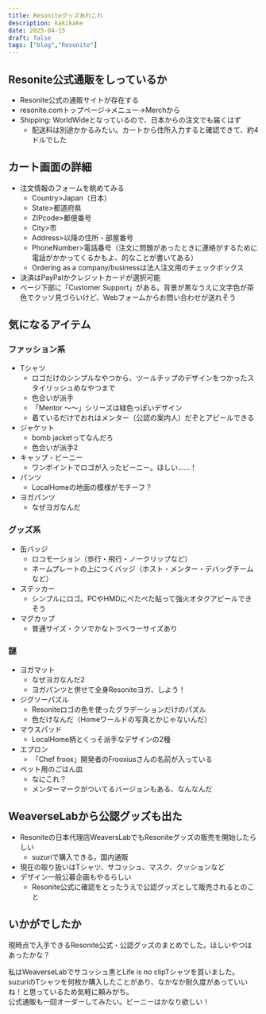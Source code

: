 ```yaml
---
title: Resoniteグッズあれこれ
description: kakikake
date: 2025-04-15
draft: false
tags: ["blog","Resonite"]
---
```


## Resonite公式通販をしっているか
- Resonite公式の通販サイトが存在する
- resonite.comトップページ→メニュー→Merchから
- Shipping: WorldWideとなっているので、日本からの注文でも届くはず
  - 配送料は別途かかるみたい。カートから住所入力すると確認できて、約4ドルでした

## カート画面の詳細
- 注文情報のフォームを眺めてみる
  - Country>Japan（日本）
  - State>都道府県
  - ZIPcode>郵便番号
  - City>市
  - Address>以降の住所・部屋番号
  - PhoneNumber>電話番号（注文に問題があったときに連絡がするために電話がかかってくるかもよ、的なことが書いてある）
  - Ordering as a company/businessは法人注文用のチェックボックス
- 決済はPayPalかクレジットカードが選択可能
- ページ下部に「Customer Support」がある。背景が黒なうえに文字色が茶色でクッソ見づらいけど、Webフォームからお問い合わせが送れそう

## 気になるアイテム
### ファッション系
- Tシャツ
  - ロゴだけのシンプルなやつから、ツールチップのデザインをつかったスタイリッシュめなやつまで
  - 色合いが派手
  - 「Mentor ～～」シリーズは緑色っぽいデザイン
  - 着ているだけでおれはメンター（公認の案内人）だぞとアピールできる
- ジャケット
  - bomb jacketってなんだろ
  - 色合いが派手2
- キャップ・ビーニー
  - ワンポイントでロゴが入ったビーニー。ほしい……！
- パンツ
  - LocalHomeの地面の模様がモチーフ？
- ヨガパンツ
  - なぜヨガなんだ
### グッズ系
- 缶バッジ
  - ロコモーション（歩行・飛行・ノークリップなど）
  - ネームプレートの上につくバッジ（ホスト・メンター・デバッグチームなど）
- ステッカー
  - シンプルにロゴ。PCやHMDにぺたぺた貼って強火オタクアピールできそう
- マグカップ
  - 普通サイズ・クソでかなトラベラーサイズあり
### 謎
- ヨガマット
  - なぜヨガなんだ2
  - ヨガパンツと併せて全身Resoniteヨガ、しよう！
- ジグソーパズル
  - Resoniteロゴの色を使ったグラデーションだけのパズル
  - 色だけなんだ（Homeワールドの写真とかじゃないんだ）
- マウスパッド
  - LocalHome柄とくっそ派手なデザインの2種
- エプロン
  - 「Chef froox」開発者のFrooxiusさんの名前が入っている
- ペット用のごはん皿
  - なにこれ？
  - メンターマークがついてるバージョンもある、なんなんだ

## WeaverseLabから公認グッズも出た
- Resoniteの日本代理店WeaversLabでもResoniteグッズの販売を開始したらしい
  - suzuriで購入できる。国内通販
- 現在の取り扱いはTシャツ、サコッシュ、マスク、クッションなど
- デザイン一般公募企画もやるらしい
  - Resonite公式に確認をとったうえで公認グッズとして販売されるとのこと

## いかがでしたか
現時点で入手できるResonite公式・公認グッズのまとめでした。ほしいやつはあったかな？

私はWeaverseLabでサコッシュ黒とLife is no clipTシャツを買いました。suzuriのTシャツを何枚か購入したことがあり、なかなか耐久度があっていいね！と思っているため気軽に頼みがち。  
公式通販も一回オーダーしてみたい。ビーニーはかなり欲しい！
